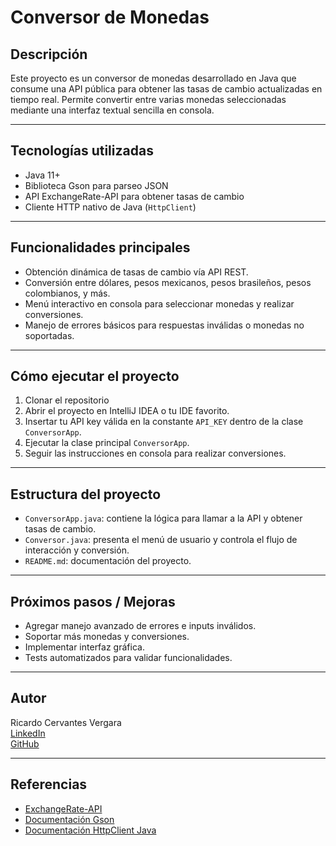 # Conversor de Monedas

## Descripción

Este proyecto es un conversor de monedas desarrollado en Java que consume una API pública para obtener las tasas de cambio actualizadas en tiempo real. Permite convertir entre varias monedas seleccionadas mediante una interfaz textual sencilla en consola.

---

## Tecnologías utilizadas

- Java 11+
- Biblioteca Gson para parseo JSON
- API ExchangeRate-API para obtener tasas de cambio
- Cliente HTTP nativo de Java (`HttpClient`)

---

## Funcionalidades principales

- Obtención dinámica de tasas de cambio vía API REST.
- Conversión entre dólares, pesos mexicanos, pesos brasileños, pesos colombianos, y más.
- Menú interactivo en consola para seleccionar monedas y realizar conversiones.
- Manejo de errores básicos para respuestas inválidas o monedas no soportadas.

---

## Cómo ejecutar el proyecto

1. Clonar el repositorio
2. Abrir el proyecto en IntelliJ IDEA o tu IDE favorito.
3. Insertar tu API key válida en la constante `API_KEY` dentro de la clase `ConversorApp`.
4. Ejecutar la clase principal `ConversorApp`.
5. Seguir las instrucciones en consola para realizar conversiones.

---

## Estructura del proyecto

- `ConversorApp.java`: contiene la lógica para llamar a la API y obtener tasas de cambio.
- `Conversor.java`: presenta el menú de usuario y controla el flujo de interacción y conversión.
- `README.md`: documentación del proyecto.

---

## Próximos pasos / Mejoras

- Agregar manejo avanzado de errores e inputs inválidos.
- Soportar más monedas y conversiones.
- Implementar interfaz gráfica.
- Tests automatizados para validar funcionalidades.

---

## Autor

Ricardo Cervantes Vergara  
[LinkedIn](https://www.linkedin.com/in/ricardo-cervantes-vergara/)  
[GitHub](https://github.com/ricardocervantesv)

---

## Referencias

- [ExchangeRate-API](https://www.exchangerate-api.com/)
- [Documentación Gson](https://github.com/google/gson)
- [Documentación HttpClient Java](https://docs.oracle.com/en/java/javase/11/docs/api/java.net.http/java/net/http/HttpClient.html)

